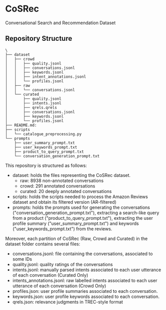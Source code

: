 # CoSRec
Conversational Search and Recommendation Dataset



## Repository Structure

```
\
├── dataset
│   ├── crowd
│   │   ├── quality.jsonl
│   │   ├── conversations.jsonl
│   │   ├── keywords.jsonl
│   │   ├── intent_annotations.jsonl
│   │   └── profiles.jsonl
│   ├── raw
│   │   └── conversations.jsonl
│   └── curated
│       ├── quality.jsonl
│       ├── intents.jsonl
│       ├── qrels.qrels
│       ├── conversations.jsonl
│       ├── keywords.jsonl
│       └── profiles.jsonl
├── README.md: 
├── scripts
│   └── catalogue_preprocessing.py
└── prompts
    ├── user_summary_prompt.txt
    ├── user_keywords_prompt.txt
    ├── product_to_query_prompt.txt
    └── conversation_generation_prompt.txt
```
This repository is structured as follows:
- dataset: holds the files representing the CoSRec dataset.
    - raw: 8938  non-annotated conversations
    - crowd: 291  annotated conversations
    - curated: 20 deeply annotated conversations
- scripts: holds the scripts needed to process the Amazon Reviews dataset and obtain its filtered version (AR-filtered)
- prompts: holds the prompts used for  generating the conversations ("conversation_generation_prompt.txt"), extracting a search-like query from a product ("product_to_query_prompt.txt"), extracting the user profile summary ("user_summary_prompt.txt") and keywords ("user_keywords_prompt.txt") from the reviews.

Moreover, each partition of CoSRec (Raw, Crowd and Curated) in the dataset folder contains several files:
- conversations.jsonl: file containing the conversations, associated to some IDs
- quality.jsonl: quality ratings of the conversations
- intents.jsonl: manually parsed intents associated to each user utterance of each conversation (Curated Only)
- intents_annotations.jsonl: raw labelled intents associated to each user utterance of each conversation (Crowd Only)
- profiles.json: user profile summaries associated to each conversation.
- keywords.json: user profile keywords associated to each conversation.
- qrels.json: relevance judgments in TREC-style format

